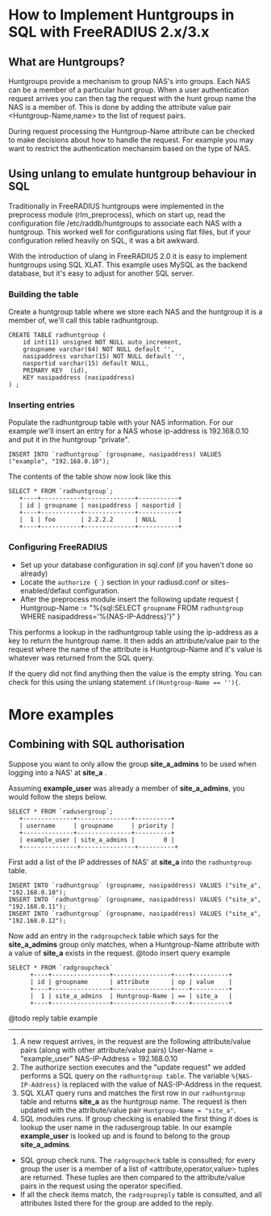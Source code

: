 # How to Implement Huntgroups in SQL with FreeRADIUS 2.x/3.x

## What are Huntgroups?
Huntgroups provide a mechanism to group NAS's into groups. Each NAS can be a member of a particular hunt group. When a user authentication request arrives you can then tag the request with the hunt group name the NAS is a member of. This is done by adding the attribute value pair <Huntgroup-Name,name> to the list of request pairs. 

During request processing the Huntgroup-Name attribute can be checked to make decisions about how to handle the request. For example you may want to restrict the authentication mechansim based on the type of NAS.

## Using unlang to emulate huntgroup behaviour in SQL
Traditionally in FreeRADIUS huntgroups were implemented in the preprocess module (rlm_preprocess), which on start up, read the configuration file /etc/raddb/huntgroups to associate each NAS with a huntgroup. This worked well for configurations using flat files, but if your configuration relied heavily on SQL, it was a bit awkward.

With the introduction of ulang in FreeRADIUS 2.0 it is easy to implement huntgroups using SQL XLAT. This example uses MySQL as the backend database, but it's easy to adjust for another SQL server.

### Building the table
Create a huntgroup table where we store each NAS and the huntgroup it is a member of, we'll call this table radhuntgroup.

    CREATE TABLE radhuntgroup (
        id int(11) unsigned NOT NULL auto_increment,
        groupname varchar(64) NOT NULL default '',
        nasipaddress varchar(15) NOT NULL default '',
        nasportid varchar(15) default NULL,
        PRIMARY KEY  (id),
        KEY nasipaddress (nasipaddress)
    ) ;

### Inserting entries
Populate the radhuntgroup table with your NAS information. For our example we'll insert an entry for a NAS whose ip-address is 192.168.0.10 and put it in the huntgroup "private".

    INSERT INTO `radhuntgroup` (groupname, nasipaddress) VALUES ("example", "192.168.0.10");
 
The contents of the table show now look like this

    SELECT * FROM `radhuntgroup`;
       +----+-----------+--------------+-----------+
       | id | groupname | nasipaddress | nasportid |
       +----+-----------+--------------+-----------+
       |  1 | foo       | 2.2.2.2      | NULL      | 
       +----+-----------+--------------+-----------+

### Configuring FreeRADIUS
* Set up your database configuration in sql.conf (if you haven't done so already)
* Locate the ``authorize { }`` section in your radiusd.conf or sites-enabled/defaut configuration.
* After the preprocess module insert the following
      update request {
          Huntgroup-Name := "%{sql:SELECT `groupname` FROM `radhuntgroup` WHERE nasipaddress='%{NAS-IP-Address}'}"
      }


This performs a lookup in the radhuntgroup table using the ip-address as a key to return the huntgroup name. 
It then adds an attribute/value pair to the request where the name of the attribute is Huntgroup-Name and it's value is whatever was returned from the SQL query. 

If the query did not find anything then the value is the empty string. You can check for this using the unlang statement ``if(Huntgroup-Name == ''){``.

# More examples
## Combining with SQL authorisation
Suppose you want to only allow the group **site_a_admins** to be used when logging into a NAS' at **site_a** .

Assuming **example_user** was already a member of **site_a_admins**, you would follow the steps below.

    SELECT * FROM `radusergroup`;
       +--------------+---------------+----------+
       | username     | groupname     | priority |
       +--------------+---------------+----------+
       | example_user | site_a_admins |        0 | 
       +---------------+---------------+----------+

First add a list of the IP addresses of NAS' at **site_a** into the `radhuntgroup` table.

    INSERT INTO `radhuntgroup` (groupname, nasipaddress) VALUES ("site_a", "192.168.0.10");
    INSERT INTO `radhuntgroup` (groupname, nasipaddress) VALUES ("site_a", "192.168.0.11");
    INSERT INTO `radhuntgroup` (groupname, nasipaddress) VALUES ("site_a", "192.168.0.12");

Now add an entry in the `radgroupcheck` table which says for the **site_a_admins** group only matches, when a Huntgroup-Name attribute with a value of **site_a** exists in the request.
@todo insert query example

    SELECT * FROM `radgroupcheck`
          +----+----------------+----------------+----+----------+
          | id | groupname      | attribute      | op | value    |
          +----+----------------+----------------+----+----------+
          |  1 | site_a_admins  | Huntgroup-Name | == | site_a   | 
          +----+----------------+----------------+----+----------+

@todo reply table example

***

1. A new request arrives, in the request are the following attribute/value pairs (along with other attribute/value pairs)
      User-Name = "example_user"
      NAS-IP-Address = 192.168.0.10
1. The authorize section executes and the "update request" we added performs a SQL query on the `radhuntgroup table`. The variable `%{NAS-IP-Address}` is replaced with the value of NAS-IP-Address in the request.
1. SQL XLAT query runs and matches the first row in our `radhuntgroup` table and returns **site_a** as the huntgroup name. The request is then updated with the attribute/value pair ``Huntgroup-Name = "site_a"``.
1. SQL modules runs. If group checking is enabled the first thing it does is lookup the user name in the radusergroup table. In our example **example_user** is looked up and is found to belong to the group **site_a_admins**.
* SQL group check runs. The `radgroupcheck` table is consulted; for every group the user is a member of a list of <attribute,operator,value> tuples are returned. These tuples are then compared to the attribute/value pairs in the request using the operator specified.
* If all the check items match, the `radgroupreply` table is consulted, and all attributes listed there for the group are added to the reply.